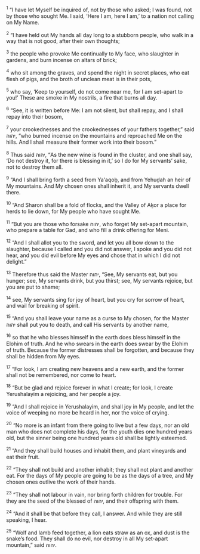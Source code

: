 <sup>1</sup> “I have let Myself be inquired of, not by those who asked; I was found, not by those who sought Me. I said, ‘Here I am, here I am,’ to a nation not calling on My Name.

<sup>2</sup> “I have held out My hands all day long to a stubborn people, who walk in a way that is not good, after their own thoughts;

<sup>3</sup> the people who provoke Me continually to My face, who slaughter in gardens, and burn incense on altars of brick;

<sup>4</sup> who sit among the graves, and spend the night in secret places, who eat flesh of pigs, and the broth of unclean meat is in their pots,

<sup>5</sup> who say, ‘Keep to yourself, do not come near me, for I am set-apart to you!’ These are smoke in My nostrils, a fire that burns all day.

<sup>6</sup> “See, it is written before Me: I am not silent, but shall repay, and I shall repay into their bosom,

<sup>7</sup> your crookednesses and the crookednesses of your fathers together,” said יהוה, “who burned incense on the mountains and reproached Me on the hills. And I shall measure their former work into their bosom.”

<sup>8</sup> Thus said יהוה, “As the new wine is found in the cluster, and one shall say, ‘Do not destroy it, for there is blessing in it,’ so I do for My servants’ sake, not to destroy them all.

<sup>9</sup> “And I shall bring forth a seed from Ya‛aqoḇ, and from Yehuḏah an heir of My mountains. And My chosen ones shall inherit it, and My servants dwell there.

<sup>10</sup> “And Sharon shall be a fold of flocks, and the Valley of Aḵor a place for herds to lie down, for My people who have sought Me.

<sup>11</sup> “But you are those who forsake יהוה, who forget My set-apart mountain, who prepare a table for Gad, and who fill a drink offering for Meni.

<sup>12</sup> “And I shall allot you to the sword, and let you all bow down to the slaughter, because I called and you did not answer, I spoke and you did not hear, and you did evil before My eyes and chose that in which I did not delight.”

<sup>13</sup> Therefore thus said the Master יהוה, “See, My servants eat, but you hunger; see, My servants drink, but you thirst; see, My servants rejoice, but you are put to shame;

<sup>14</sup> see, My servants sing for joy of heart, but you cry for sorrow of heart, and wail for breaking of spirit.

<sup>15</sup> “And you shall leave your name as a curse to My chosen, for the Master יהוה shall put you to death, and call His servants by another name,

<sup>16</sup> so that he who blesses himself in the earth does bless himself in the Elohim of truth. And he who swears in the earth does swear by the Elohim of truth. Because the former distresses shall be forgotten, and because they shall be hidden from My eyes.

<sup>17</sup> “For look, I am creating new heavens and a new earth, and the former shall not be remembered, nor come to heart.

<sup>18</sup> “But be glad and rejoice forever in what I create; for look, I create Yerushalayim a rejoicing, and her people a joy.

<sup>19</sup> “And I shall rejoice in Yerushalayim, and shall joy in My people, and let the voice of weeping no more be heard in her, nor the voice of crying.

<sup>20</sup> “No more is an infant from there going to live but a few days, nor an old man who does not complete his days, for the youth dies one hundred years old, but the sinner being one hundred years old shall be lightly esteemed.

<sup>21</sup> “And they shall build houses and inhabit them, and plant vineyards and eat their fruit.

<sup>22</sup> “They shall not build and another inhabit; they shall not plant and another eat. For the days of My people are going to be as the days of a tree, and My chosen ones outlive the work of their hands.

<sup>23</sup> “They shall not labour in vain, nor bring forth children for trouble. For they are the seed of the blessed of יהוה, and their offspring with them.

<sup>24</sup> “And it shall be that before they call, I answer. And while they are still speaking, I hear.

<sup>25</sup> “Wolf and lamb feed together, a lion eats straw as an ox, and dust is the snake’s food. They shall do no evil, nor destroy in all My set-apart mountain,” said יהוה.

